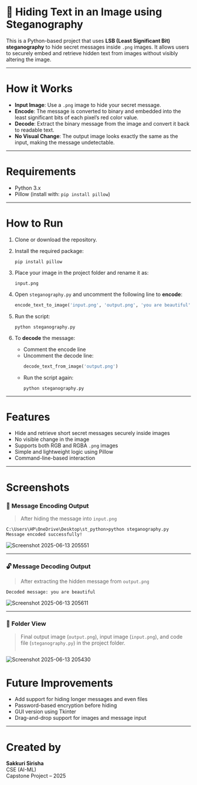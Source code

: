 
# 🔐 Hiding Text in an Image using Steganography

This is a Python-based project that uses **LSB (Least Significant Bit) steganography** to hide secret messages inside `.png` images. It allows users to securely embed and retrieve hidden text from images without visibly altering the image.

---

# How it Works

- **Input Image**: Use a `.png` image to hide your secret message.
- **Encode**: The message is converted to binary and embedded into the least significant bits of each pixel’s red color value.
- **Decode**: Extract the binary message from the image and convert it back to readable text.
- **No Visual Change**: The output image looks exactly the same as the input, making the message undetectable.

---

# Requirements

- Python 3.x  
- Pillow (install with: `pip install pillow`)

---

# How to Run

1. Clone or download the repository.

2. Install the required package:
   ```
   pip install pillow
   ```

3. Place your image in the project folder and rename it as:
   ```
   input.png
   ```

4. Open `steganography.py` and uncomment the following line to **encode**:
   ```python
   encode_text_to_image('input.png', 'output.png', 'you are beautiful')
   ```

5. Run the script:
   ```
   python steganography.py
   ```

6. To **decode** the message:
   - Comment the encode line
   - Uncomment the decode line:
     ```python
     decode_text_from_image('output.png')
     ```
   - Run the script again:
     ```
     python steganography.py
     ```

---

# Features

- Hide and retrieve short secret messages securely inside images
- No visible change in the image
- Supports both RGB and RGBA `.png` images
- Simple and lightweight logic using Pillow
- Command-line-based interaction

---

# Screenshots

### 🔐 Message Encoding Output
> After hiding the message into `input.png`
```
C:\Users\HP\OneDrive\Desktop\st_python>python steganography.py  
Message encoded successfully!
```
![Screenshot 2025-06-13 205551](https://github.com/user-attachments/assets/e421894c-cc87-4091-be3c-139f74e0d9f1)


---

### 🔓 Message Decoding Output
> After extracting the hidden message from `output.png`
```
Decoded message: you are beautiful
```
![Screenshot 2025-06-13 205611](https://github.com/user-attachments/assets/7cbd7645-f969-4ba7-9e3b-2e23cfaf53c5)


---

### 📁 Folder View
> Final output image (`output.png`), input image (`input.png`), and code file (`steganography.py`) in the project folder.
>```
![Screenshot 2025-06-13 205430](https://github.com/user-attachments/assets/d8802b30-9952-449a-8572-1e0df5b3be5c)

# Future Improvements

- Add support for hiding longer messages and even files
- Password-based encryption before hiding
- GUI version using Tkinter
- Drag-and-drop support for images and message input

---

# Created by

**Sakkuri Sirisha**  
CSE (AI-ML)  
Capstone Project – 2025
